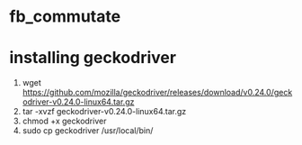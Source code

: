 # fb_commutate

# installing geckodriver

1. wget https://github.com/mozilla/geckodriver/releases/download/v0.24.0/geckodriver-v0.24.0-linux64.tar.gz
2. tar -xvzf geckodriver-v0.24.0-linux64.tar.gz
3. chmod +x geckodriver
4. sudo cp geckodriver /usr/local/bin/
